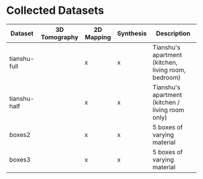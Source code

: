 # Collected Datasets

| Dataset | 3D Tomography | 2D Mapping | Synthesis | Description |
|-------- | ------------- | ---------- | --------- | ----------- |
| tianshu-full |  | x | x | Tianshu's apartment (kitchen, living room, bedroom) |
| tianshu-half |  | x | x | Tianshu's apartment (kitchen / living room only)
| boxes2 |  | x | x | 5 boxes of varying material |
| boxes3 |  | x | x | 5 boxes of varying material |
